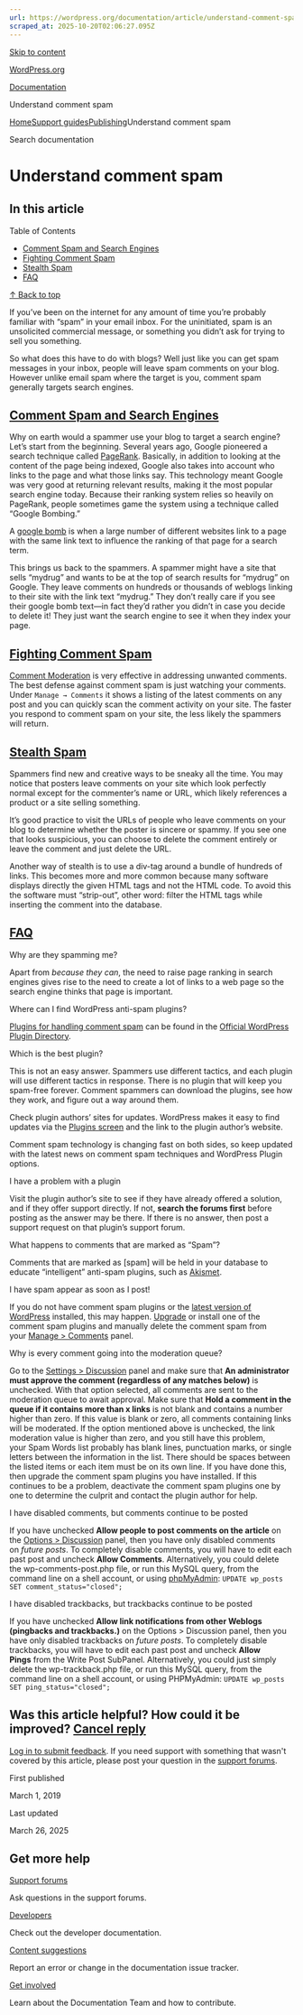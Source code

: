 ```yaml
---
url: https://wordpress.org/documentation/article/understand-comment-spam
scraped_at: 2025-10-20T02:06:27.095Z
---
```


[Skip to content](https://wordpress.org/documentation/article/understand-comment-spam/#wp--skip-link--target)

[WordPress.org](https://wordpress.org/)

[Documentation](https://wordpress.org/documentation)

Understand comment spam

[Home](https://wordpress.org/documentation)[Support guides](https://wordpress.org/documentation/support-guides/)[Publishing](https://wordpress.org/documentation/category/publishing/)Understand comment spam

Search documentation

# Understand comment spam

## In this article

Table of Contents

- [Comment Spam and Search Engines](https://wordpress.org/documentation/article/understand-comment-spam/#comment-spam-and-search-engines)
- [Fighting Comment Spam](https://wordpress.org/documentation/article/understand-comment-spam/#fighting-comment-spam)
- [Stealth Spam](https://wordpress.org/documentation/article/understand-comment-spam/#stealth-spam)
- [FAQ](https://wordpress.org/documentation/article/understand-comment-spam/#faq)

[↑ Back to top](https://wordpress.org/documentation/article/understand-comment-spam/#wp--skip-link--target)

If you’ve been on the internet for any amount of time you’re probably familiar with “spam” in your email inbox. For the uninitiated, spam is an unsolicited commercial message, or something you didn’t ask for trying to sell you something.

So what does this have to do with blogs? Well just like you can get spam messages in your inbox, people will leave spam comments on your blog. However unlike email spam where the target is you, comment spam generally targets search engines.

## [Comment Spam and Search Engines](https://wordpress.org/documentation/article/understand-comment-spam/\#comment-spam-and-search-engines)

Why on earth would a spammer use your blog to target a search engine? Let’s start from the beginning. Several years ago, Google pioneered a search technique called [PageRank](http://en.wikipedia.org/wiki/PageRank). Basically, in addition to looking at the content of the page being indexed, Google also takes into account who links to the page and what those links say. This technology meant Google was very good at returning relevant results, making it the most popular search engine today. Because their ranking system relies so heavily on PageRank, people sometimes game the system using a technique called “Google Bombing.”

A [google bomb](http://en.wikipedia.org/wiki/Google_bomb) is when a large number of different websites link to a page with the same link text to influence the ranking of that page for a search term.

This brings us back to the spammers. A spammer might have a site that sells “mydrug” and wants to be at the top of search results for “mydrug” on Google. They leave comments on hundreds or thousands of weblogs linking to their site with the link text “mydrug.” They don’t really care if you see their google bomb text—in fact they’d rather you didn’t in case you decide to delete it! They just want the search engine to see it when they index your page.

## [Fighting Comment Spam](https://wordpress.org/documentation/article/understand-comment-spam/\#fighting-comment-spam)

[Comment Moderation](https://wordpress.org/support/article/comment-moderation/) is very effective in addressing unwanted comments. The best defense against comment spam is just watching your comments. Under `Manage → Comments` it shows a listing of the latest comments on any post and you can quickly scan the comment activity on your site. The faster you respond to comment spam on your site, the less likely the spammers will return.

## [Stealth Spam](https://wordpress.org/documentation/article/understand-comment-spam/\#stealth-spam)

Spammers find new and creative ways to be sneaky all the time. You may notice that posters leave comments on your site which look perfectly normal except for the commenter’s name or URL, which likely references a product or a site selling something.

It’s good practice to visit the URLs of people who leave comments on your blog to determine whether the poster is sincere or spammy. If you see one that looks suspicious, you can choose to delete the comment entirely or leave the comment and just delete the URL.

Another way of stealth is to use a div-tag around a bundle of hundreds of links. This becomes more and more common because many software displays directly the given HTML tags and not the HTML code. To avoid this the software must “strip-out”, other word: filter the HTML tags while inserting the comment into the database.

## [FAQ](https://wordpress.org/documentation/article/understand-comment-spam/\#faq)

Why are they spamming me?

Apart from _because they can_, the need to raise page ranking in search engines gives rise to the need to create a lot of links to a web page so the search engine thinks that page is important.

Where can I find WordPress anti-spam plugins?

[Plugins for handling comment spam](https://wordpress.org/plugins/tags/anti-spam) can be found in the [Official WordPress Plugin Directory](https://wordpress.org/plugins/).

Which is the best plugin?

This is not an easy answer. Spammers use different tactics, and each plugin will use different tactics in response. There is no plugin that will keep you spam-free forever. Comment spammers can download the plugins, see how they work, and figure out a way around them.

Check plugin authors’ sites for updates. WordPress makes it easy to find updates via the [Plugins screen](https://wordpress.org/documentation/article/plugins-screen/) and the link to the plugin author’s website.

Comment spam technology is changing fast on both sides, so keep updated with the latest news on comment spam techniques and WordPress Plugin options.

I have a problem with a plugin

Visit the plugin author’s site to see if they have already offered a solution, and if they offer support directly. If not, **search the forums first** before posting as the answer may be there. If there is no answer, then post a support request on that plugin’s support forum.

What happens to comments that are marked as “Spam”?

Comments that are marked as \[spam\] will be held in your database to educate “intelligent” anti-spam plugins, such as [Akismet](https://akismet.com/).

I have spam appear as soon as I post!

If you do not have comment spam plugins or the [latest version of WordPress](https://wordpress.org/download/) installed, this may happen. [Upgrade](https://wordpress.org/documentation/article/updating-wordpress/) or install one of the comment spam plugins and manually delete the comment spam from your [Manage > Comments](https://wordpress.org/documentation/article/administration-screens/) panel.

Why is every comment going into the moderation queue?

Go to the [Settings > Discussion](https://wordpress.org/documentation/article/administration-screens/) panel and make sure that **An administrator must approve the comment (regardless of any matches below)** is unchecked. With that option selected, all comments are sent to the moderation queue to await approval. Make sure that **Hold a comment in the queue if it contains more than x links** is not blank and contains a number higher than zero. If this value is blank or zero, all comments containing links will be moderated. If the option mentioned above is unchecked, the link moderation value is higher than zero, and you still have this problem, your Spam Words list probably has blank lines, punctuation marks, or single letters between the information in the list. There should be spaces between the listed items or each item must be on its own line. If you have done this, then upgrade the comment spam plugins you have installed. If this continues to be a problem, deactivate the comment spam plugins one by one to determine the culprit and contact the plugin author for help.

I have disabled comments, but comments continue to be posted

If you have unchecked **Allow people to post comments on the article** on the [Options > Discussion](https://wordpress.org/documentation/article/administration-screens/) panel, then you have only disabled comments on _future posts_. To completely disable comments, you will have to edit each past post and uncheck **Allow Comments**. Alternatively, you could delete the wp-comments-post.php file, or run this MySQL query, from the command line on a shell account, or using [phpMyAdmin](https://codex.wordpress.org/phpMyAdmin): `UPDATE wp_posts SET comment_status="closed";`

I have disabled trackbacks, but trackbacks continue to be posted

If you have unchecked **Allow link notifications from other Weblogs (pingbacks and trackbacks.)** on the Options > Discussion panel, then you have only disabled trackbacks on _future posts_. To completely disable trackbacks, you will have to edit each past post and uncheck **Allow Pings** from the Write Post SubPanel. Alternatively, you could just simply delete the wp-trackback.php file, or run this MySQL query, from the command line on a shell account, or using PHPMyAdmin: `UPDATE wp_posts SET ping_status="closed";`

## Was this article helpful? How could it be improved? [Cancel reply](https://wordpress.org/documentation/article/understand-comment-spam/\#respond)

[Log in to submit feedback](https://login.wordpress.org/?redirect_to=https%3A%2F%2Fwordpress.org%2Fdocumentation%2Farticle%2Funderstand-comment-spam%2F&locale=en_US). If you need support with something that wasn't covered by this article, please post your question in the [support forums](https://wordpress.org/support/forums/).

First published

March 1, 2019

Last updated

March 26, 2025

## Get more help

[Support forums](https://wordpress.org/support/forums/)

Ask questions in the support forums.

[Developers](https://developer.wordpress.org/)

Check out the developer documentation.

[Content suggestions](https://github.com/WordPress/Documentation-Issue-Tracker/issues)

Report an error or change in the documentation issue tracker.

[Get involved](https://make.wordpress.org/docs/)

Learn about the Documentation Team and how to contribute.